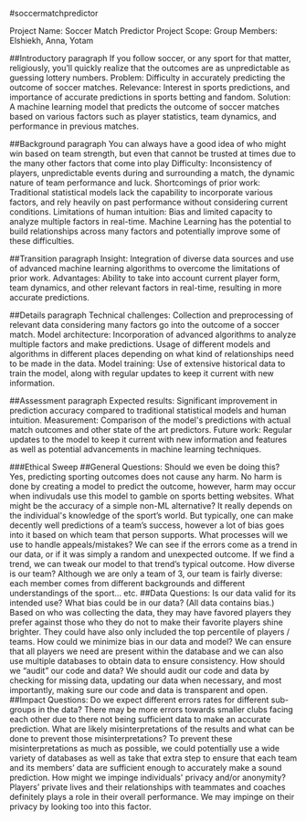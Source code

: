 #soccermatchpredictor

Project Name: Soccer Match Predictor
Project Scope: 
Group Members: Elshiekh, Anna, Yotam

##Introductory paragraph
If you follow soccer, or any sport for that matter, religiously, you’ll quickly realize that the outcomes are as unpredictable as guessing lottery numbers. 
Problem: Difficulty in accurately predicting the outcome of soccer matches.
Relevance: Interest in sports predictions, and importance of accurate predictions in sports betting and fandom.
Solution: A machine learning model that predicts the outcome of soccer matches based on various factors such as player statistics, team dynamics, and performance in previous matches.

##Background paragraph
You can always have a good idea of who might win based on team strength, but even that cannot be trusted at times due to the many other factors that come into play
Difficulty: Inconsistency of players, unpredictable events during and surrounding a match, the dynamic nature of team performance and luck.
Shortcomings of prior work: Traditional statistical models lack the capability to incorporate various factors, and rely heavily on past performance without considering current conditions.
Limitations of human intuition: Bias and limited capacity to analyze multiple factors in real-time. 
Machine Learning has the potential to build relationships across many factors and potentially improve some of these difficulties.

##Transition paragraph
Insight: Integration of diverse data sources and use of advanced machine learning algorithms to overcome the limitations of prior work.
Advantages: Ability to take into account current player form, team dynamics, and other relevant factors in real-time, resulting in more accurate predictions.

##Details paragraph
Technical challenges: Collection and preprocessing of relevant data considering many factors go into the outcome of a soccer match.
Model architecture: Incorporation of advanced algorithms to analyze multiple factors and make predictions. Usage of different models and algorithms in different places depending on what kind of relationships need to be made in the data.
Model training: Use of extensive historical data to train the model, along with regular updates to keep it current with new information.

##Assessment paragraph
Expected results: Significant improvement in prediction accuracy compared to traditional statistical models and human intuition.
Measurement: Comparison of the model's predictions with actual match outcomes and other state of the art predictors.
Future work: Regular updates to the model to keep it current with new information and features as well as potential advancements in machine learning techniques.

###Ethical Sweep
##General Questions:
Should we even be doing this?
Yes, predicting sporting outcomes does not cause any harm. No harm is done by creating a model to predict the outcome, however, harm may occur when indivudals use this model to gamble on sports betting websites.
What might be the accuracy of a simple non-ML alternative?
It really depends on the individual's knowledge of the sport’s world. But typically, one can make decently well predictions of a team’s success, however a lot of bias goes into it based on which team that person supports.
What processes will we use to handle appeals/mistakes?
We can see if the errors come as a trend in our data, or if it was simply a random and unexpected outcome. If we find a trend, we can tweak our model to that trend’s typical outcome.
How diverse is our team?
Although we are only a team of 3, our team is fairly diverse: each member comes from different backgrounds and different understandings of the sport… etc.
##Data Questions:
Is our data valid for its intended use?
What bias could be in our data? (All data contains bias.)
Based on who was collecting the data, they may have favored players they prefer against those who they do not to make their favorite players shine brighter. They could have also only included the top percentile of players / teams.
How could we minimize bias in our data and model?
We can ensure that all players we need are present within the database and we can also use multiple databases to obtain data to ensure consistency. 
How should we “audit” our code and data?
We should audit our code and data by checking for missing data, updating our data when necessary, and most importantly, making sure our code and data is transparent and open.
##Impact Questions:
Do we expect different errors rates for different sub-groups in the data?
There may be more errors towards smaller clubs facing each other due to there not being sufficient data to make an accurate prediction.
What are likely misinterpretations of the results and what can be done to prevent those misinterpretations?
To prevent these misinterpretations as much as possible, we could potentially use a wide variety of databases as well as take that extra step to ensure that each team and its members’ data are sufficient enough to accurately make a sound prediction.
How might we impinge individuals' privacy and/or anonymity?
Players’ private lives and their relationships with teammates and coaches definitely plays a role in their overall performance. We may impinge on their privacy by looking too into this factor.

